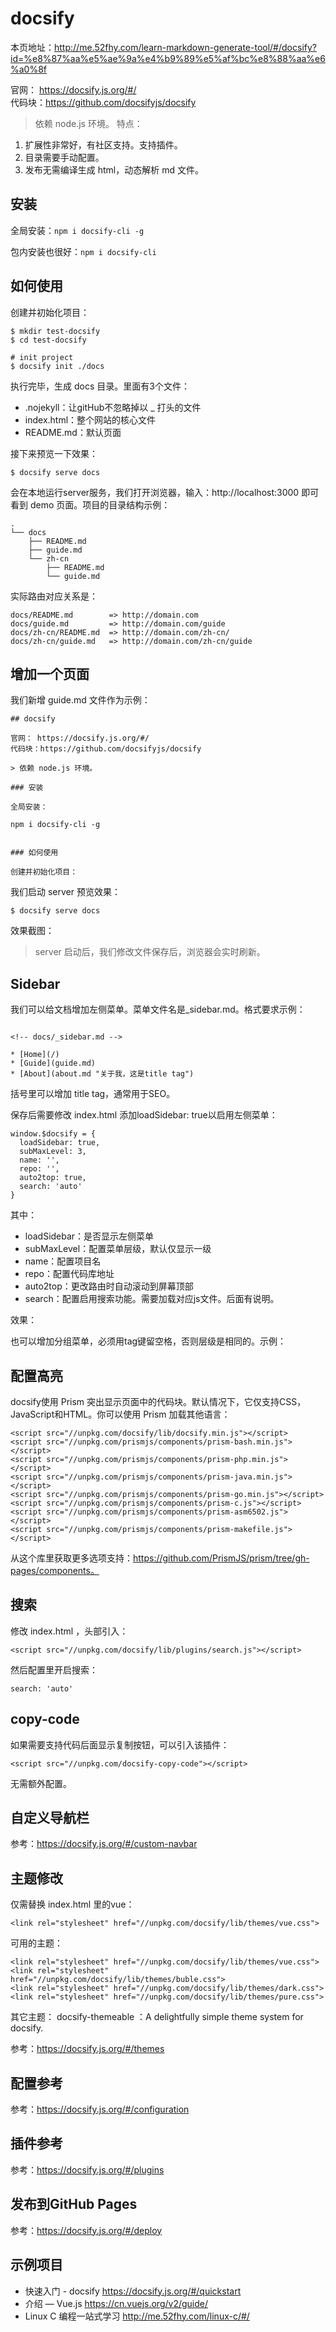 # docsify
本页地址：http://me.52fhy.com/learn-markdown-generate-tool/#/docsify?id=%e8%87%aa%e5%ae%9a%e4%b9%89%e5%af%bc%e8%88%aa%e6%a0%8f

官网： https://docsify.js.org/#/  
代码块：https://github.com/docsifyjs/docsify
> 依赖 node.js 环境。
特点：
1. 扩展性非常好，有社区支持。支持插件。
1. 目录需要手动配置。
1. 发布无需编译生成 html，动态解析 md 文件。
## 安装
全局安装：`npm i docsify-cli -g`

包内安装也很好：`npm i docsify-cli`

## 如何使用
创建并初始化项目： 
``` 
$ mkdir test-docsify
$ cd test-docsify

# init project
$ docsify init ./docs
```
执行完毕，生成 docs 目录。里面有3个文件：

- .nojekyll：让gitHub不忽略掉以 _ 打头的文件
- index.html：整个网站的核心文件
- README.md：默认页面

接下来预览一下效果： 
``` 
$ docsify serve docs
```
会在本地运行server服务，我们打开浏览器，输入：http://localhost:3000 即可看到 demo 页面。项目的目录结构示例：
```
.
└── docs
    ├── README.md
    ├── guide.md
    └── zh-cn
        ├── README.md
        └── guide.md
```
实际路由对应关系是：
```
docs/README.md        => http://domain.com
docs/guide.md         => http://domain.com/guide
docs/zh-cn/README.md  => http://domain.com/zh-cn/
docs/zh-cn/guide.md   => http://domain.com/zh-cn/guide
```
## 增加一个页面
我们新增 guide.md 文件作为示例：
```
## docsify

官网： https://docsify.js.org/#/  
代码块：https://github.com/docsifyjs/docsify  

> 依赖 node.js 环境。

### 安装

全局安装：

npm i docsify-cli -g


### 如何使用

创建并初始化项目：
```
我们启动 server 预览效果：
```
$ docsify serve docs
```
效果截图： 
>server 启动后，我们修改文件保存后，浏览器会实时刷新。

## Sidebar  
我们可以给文档增加左侧菜单。菜单文件名是_sidebar.md。格式要求示例：
```

<!-- docs/_sidebar.md -->

* [Home](/)
* [Guide](guide.md)
* [About](about.md "关于我，这是title tag")
```
括号里可以增加 title tag，通常用于SEO。

保存后需要修改 index.html 添加loadSidebar: true以启用左侧菜单：
```
window.$docsify = {
  loadSidebar: true,
  subMaxLevel: 3,
  name: '',
  repo: '',
  auto2top: true,
  search: 'auto'
}
```
其中：
- loadSidebar：是否显示左侧菜单
- subMaxLevel：配置菜单层级，默认仅显示一级
- name：配置项目名
- repo：配置代码库地址
- auto2top：更改路由时自动滚动到屏幕顶部
- search：配置启用搜索功能。需要加载对应js文件。后面有说明。

效果：

也可以增加分组菜单，必须用tag键留空格，否则层级是相同的。示例：
## 配置高亮
docsify使用 Prism 突出显示页面中的代码块。默认情况下，它仅支持CSS，JavaScript和HTML。你可以使用 Prism 加载其他语言：
```
<script src="//unpkg.com/docsify/lib/docsify.min.js"></script>
<script src="//unpkg.com/prismjs/components/prism-bash.min.js"></script>
<script src="//unpkg.com/prismjs/components/prism-php.min.js"></script>
<script src="//unpkg.com/prismjs/components/prism-java.min.js"></script>
<script src="//unpkg.com/prismjs/components/prism-go.min.js"></script>
<script src="//unpkg.com/prismjs/components/prism-c.js"></script>
<script src="//unpkg.com/prismjs/components/prism-asm6502.js"></script>
<script src="//unpkg.com/prismjs/components/prism-makefile.js"></script>
```
从这个库里获取更多选项支持：https://github.com/PrismJS/prism/tree/gh-pages/components。

## 搜索
修改 index.html ，头部引入：
```
<script src="//unpkg.com/docsify/lib/plugins/search.js"></script>
```
然后配置里开启搜索：
```
search: 'auto'
```
## copy-code
如果需要支持代码后面显示复制按钮，可以引入该插件：
```
<script src="//unpkg.com/docsify-copy-code"></script>
```
无需额外配置。
## 自定义导航栏
参考：https://docsify.js.org/#/custom-navbar

## 主题修改
仅需替换 index.html 里的vue：
```
<link rel="stylesheet" href="//unpkg.com/docsify/lib/themes/vue.css">
```
可用的主题：
```
<link rel="stylesheet" href="//unpkg.com/docsify/lib/themes/vue.css">
<link rel="stylesheet" href="//unpkg.com/docsify/lib/themes/buble.css">
<link rel="stylesheet" href="//unpkg.com/docsify/lib/themes/dark.css">
<link rel="stylesheet" href="//unpkg.com/docsify/lib/themes/pure.css">
```
其它主题： docsify-themeable ：A delightfully simple theme system for docsify.

参考：https://docsify.js.org/#/themes

## 配置参考
参考：https://docsify.js.org/#/configuration

## 插件参考
参考：https://docsify.js.org/#/plugins

## 发布到GitHub Pages
参考：https://docsify.js.org/#/deploy
## 示例项目
- 快速入门 - docsify https://docsify.js.org/#/quickstart
- 介绍 — Vue.js https://cn.vuejs.org/v2/guide/
- Linux C 编程一站式学习 http://me.52fhy.com/linux-c/#/